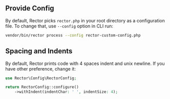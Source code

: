 ## Provide Config

By default, Rector picks `rector.php` in your root directory as a configuration file. To change that, use `--config` option in CLI run:

```bash
vendor/bin/rector process --config rector-custom-config.php
```

## Spacing and Indents

By default, Rector prints code with 4 spaces indent and unix newline.
If you have other preference, change it:

```php
use Rector\Config\RectorConfig;

return RectorConfig::configure()
    ->withIndent(indentChar: ' ', indentSize: 4);
```
